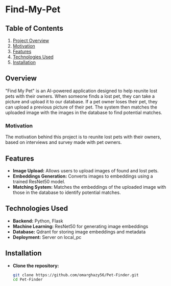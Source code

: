 # Find-My-Pet

## Table of Contents
1. [Project Overview](#project-overview)
2. [Motivation](#Motivation)
3. [Features](#features)
4. [Technologies Used](#TechnologiesUsed)
5. [Installation](#installation)
   

## Overview
"Find My Pet" is an AI-powered application designed to help reunite lost pets with their owners. When someone finds a lost pet, they can take a picture and upload it to our database. If a pet owner loses their pet, they can upload a previous picture of their pet. The system then matches the uploaded image with the images in the database to find potential matches.

### Motivation
The motivation behind this project is to reunite lost pets with their owners, based on interviews and survey made with pet owners.

## Features
- **Image Upload:** Allows users to upload images of found and lost pets.
- **Embeddings Generation:** Converts images to embeddings using a trained ResNet50 model.
- **Matching System:** Matches the embeddings of the uploaded image with those in the database to identify potential matches.

## Technologies Used
- **Backend:** Python, Flask
- **Machine Learning:** ResNet50 for generating image embeddings
- **Database:** Qdrant for storing image embeddings and metadata
- **Deployment:** Server on local_pc

## Installation

- **Clone the repository:**
   ```bash
   git clone https://github.com/omarghazy56/Pet-Finder.git
   cd Pet-Finder
